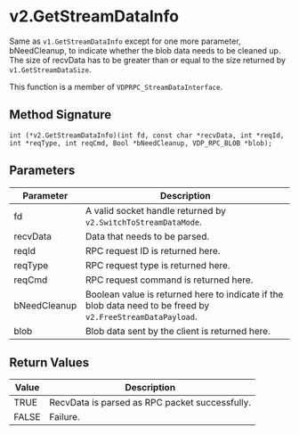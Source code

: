 # v2.GetStreamDataInfo

Same as `v1.GetStreamDataInfo` except for one more parameter, bNeedCleanup, to indicate whether the blob data needs to be cleaned up. The size of recvData has to be greater than or equal to the size returned by `v1.GetStreamDataSize`.

This function is a member of `VDPRPC_StreamDataInterface`.

## Method Signature
```
int (*v2.GetStreamDataInfo)(int fd, const char *recvData, int *reqId, int *reqType, int reqCmd, Bool *bNeedCleanup, VDP_RPC_BLOB *blob);
```

## Parameters

| Parameter | Description |
| --------- | ----------- |
| fd | A valid socket handle returned by `v2.SwitchToStreamDataMode`. |
| recvData | Data that needs to be parsed. |
| reqId | RPC request ID  is returned here. |
| reqType | RPC request type is returned here. |
| reqCmd | RPC request command is returned here. |
| bNeedCleanup | Boolean value is returned here to indicate if the blob data need to be freed by `v2.FreeStreamDataPayload`. |
| blob | Blob data sent by the client is returned here.|

## Return Values

| Value | Description |
| ----- | ----------- |
| TRUE | RecvData is parsed as RPC packet successfully. |
| FALSE | Failure. |




